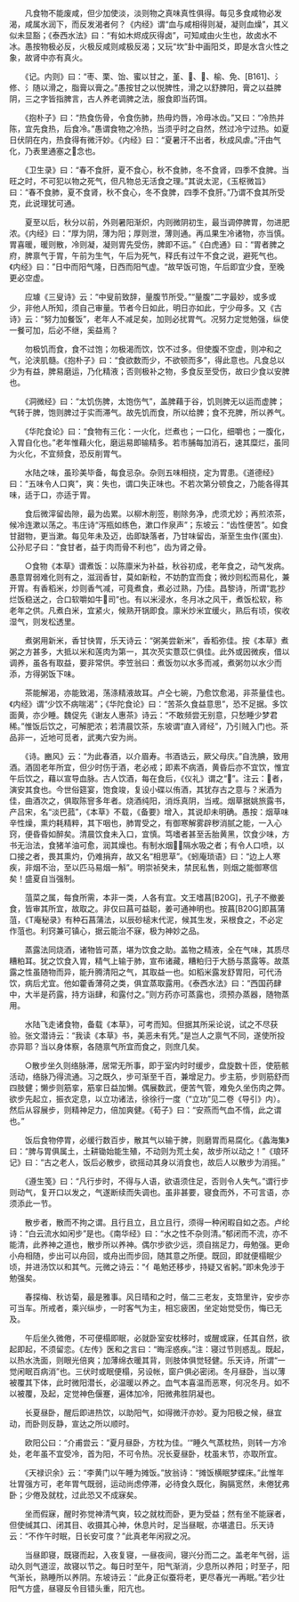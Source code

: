 <!-- { "loadSidebar": true } -->
　　凡食物不能废咸，但少加使淡，淡则物之真味真性俱得。每见多食咸物必发渴，咸属水润下，而反发渴者何？《内经》谓“血与咸相得则凝，凝则血燥”，其义似未显豁；《泰西水法》曰：“有如木烬成灰得卤”，可知咸由火生也，故卤水不冰。愚按物极必反，火极反咸则咸极反渴；又玩“坎”卦中画阳爻，即是水含火性之象，故肾中亦有真火。

　　《记。内则》曰：“枣、栗、饴、蜜以甘之，堇、、、榆、免、[B161]、氵修、氵随以滑之，脂膏以膏之。”愚按甘之以悦脾性，滑之以舒脾阳，膏之以益脾阴，三之字皆指脾言，古人养老调脾之法，服食即当药饵。

　　《抱朴子》曰：“热食伤骨，令食伤肺，热毋灼唇，冷毋冰齿。”又曰：“冷热并陈，宜先食热，后食冷。”愚谓食物之冷热，当须乎时之自然，然过冷宁过热。如夏日伏阴在内，热食得有微汗妙。《内经》曰：“夏暑汗不出者，秋成风虐。”汗由气化，乃表里通塞之念也。

　　《卫生录》曰：“春不食肝，夏不食心，秋不食肺，冬不食肾，四季不食脾。当旺之时，不可犯以物之死气，但凡物总无活食之理。”其说太泥，《玉枢微旨》曰：“春不食肺，夏不食肾，秋不食心，冬不食脾，四季不食肝。”乃谓不食其所受克，此说理犹可通。

　　夏至以后，秋分以前，外则暑阳渐炽，内则微阴初生，最当调停脾胃，勿进肥浓。《内经》曰：“厚为阴，薄为阳；厚则泄，薄则通。再瓜果生冷诸物，亦当慎。胃喜暖，暖则散，冷则凝，凝则胃先受伤，脾即不运。”《白虎通》曰：“胃者脾之府，脾禀气于胃，午前为生气，午后为死气，释氏有过午不食之说，避死气也。《内经》曰：”日中而阳气隆，日西而阳气虚。“故早饭可饱，午后即宜少食，至晚更必空虚。

　　应璩《三叟诗》云：“中叟前致辞，量腹节所受。”“量腹”二字最妙，或多或少，非他人所知，须自己审量。节者今日如此，明日亦如此，宁少毋多。又《古诗》云：“努力加餐饭”，老年人不减足矣，加则必扰胃气。况努力定觉勉强，纵使一餐可加，后必不继，奚益焉？

　　勿极饥而食，食不过饱；勿极渴而饮，饮不过多。但使腹不空虚，则冲和之气，沦浃肌髓。《抱朴子》曰：“食欲数而少，不欲顿而多”，得此意也。凡食总以少为有益，脾易磨运，乃化精液；否则极补之物，多食反至受伤，故曰少食以安脾也。

　　《洞微经》曰：“太饥伤脾，太饱伤气”，盖脾藉于谷，饥则脾无以运而虚脾；气转于脾，饱则脾过于实而滞气。故先饥而食，所以给脾；食不充脾，所以养气。

　　《华陀食论》曰：“食物有三化：一火化，烂煮也；一口化，细嚼也；一腹化，入胃自化也。”老年惟藉火化，磨运易即输精多。若市脯每加消石，速其糜烂，虽同为火化，不宜频食，恐反削胃气。

　　水陆之味，虽珍美毕备，每食忌杂。杂则五味相挠，定为胃患。《道德经》曰：“五味令人口爽”，爽：失也，谓口失正味也。不若次第分顿食之，乃能各得其味，适于口，亦适于胃。

　　食后微滓留齿隙，最为齿累。以柳木削签，剔除务净，虎须尤妙；再煎浓茶，候冷连漱以荡之。韦庄诗“泻瓶如练色，漱口作泉声”；东坡云：“齿性便苦”。如食甘甜物，更当漱。每见年未及迈，齿即缺落者，乃甘味留齿，渐至生虫作{匿虫}.公孙尼子曰：“食甘者，益于肉而骨不利也”，齿为肾之骨。

　　○食物《本草》谓煮饭：以陈廪米为补益，秋谷初成，老年食之，动气发病。愚意胃弱难化则有之，滋润香甘，莫如新粒，不妨酌宜而食；微炒则松而易化，兼开胃。有香稻米，炒则香气减，可竟煮食，煮必过熟，乃佳。昌黎诗，所谓“匙抄烂饭稳送之，合口软嚼如牛司”也。有以米浸水，冬月冰之风干，煮饭松软，称老年之供。凡煮白米，宜紧火，候熟开锅即食。廪米炒米宜缓火，熟后有顷，俟收湿气，则发松透里。

　　煮粥用新米，香甘快胃，乐天诗云：“粥美尝新米”，香稻弥佳。按《本草》煮粥之方甚多，大抵以米和莲肉为第一，其次芡实薏苡仁俱佳。此外或因微疾，借以调养，虽各有取益，要非常供。李笠翁曰：煮饭勿以水多而减，煮粥勿以水少而添，方得粥饭下味。

　　茶能解渴，亦能致渴，荡涤精液故耳。卢仝七碗，乃愈饮愈渴，非茶量佳也。《内经》谓“少饮不病喘渴”；《华陀食论》曰：“苦茶久食益意思”，恐不足据。多饮面黄，亦少睡。魏促先《谢友人惠茶》诗云：“不敢频尝无别意，只愁睡少梦君稀。”惟饭后饮之，可解肥浓；若清晨饮茶，东坡谓“直入肾经”，乃引贼入门也。茶品非一，近地可觅者，武夷六安为尚。

　　《诗。豳风》云：“为此春酒，以介眉寿。书酒诰云，厥父母庆。”自洗腆，致用酒。酒固老年所宜，但少时伤于酒，老必戒；即素不病酒，黄昏后亦不宜饮，惟宜午后饮之，藉以宣导血脉。古人饮酒，每在食后，《仪礼》谓之“”。注云：者，演安其食也。今世俗筵宴，饱食竣，复设小碟以侑酒，其犹存古之意与？米酒为佳，曲酒次之，俱取陈窨多年者。烧酒纯阳，消烁真阴，当戒。烟草据姚旅露书，产吕宋，名“淡巴菰”，《本草》不载，《备要》增入，其说却未明确。愚按：烟草味辛性燥，熏灼耗精粹，其下咽也，肺胃受之，有御寒解雾辟秽消腻之能，一入心窍，便昏昏如醉矣。清晨饮食未入口，宜慎。笃嗜者甚至舌胎黄黑，饮食少味，方书无治法，食猪羊油可愈，润其燥也。有制水烟，隔水吸之者；有令人口喷，以口接之者，畏其熏灼，仍难捐弃，故又名“相思草”。《蚓庵琐语》曰：“边上人寒疾，非烟不治，至以匹马易烟一斛”。明崇祯癸未，禁民私售，则烟之能御寒信矣！盛夏自当强制。

　　菹菜之属，每食所需，本非一类，人各有宜。文王嗜菖[B20G]，孔子不撤姜食，皆审其所宜，故取之。非仅曰菖可益聪，姜可通神明也。按菖[B20G]即菖蒲菹，《Т庵秘录》有种石菖蒲法，以辰砂槌末代泥，候其生发，采根食之，不必定作菹也。利窍兼可镇心，据云能治不寐，极为神妙之品。

　　蒸露法同烧酒，诸物皆可蒸，堪为饮食之助。盖物之精液，全在气味，其质尽糟粕耳。犹之饮食入胃，精气上输于肺，宣布诸藏，糟粕归于大肠与蒸露等。故蒸露之性虽随物而异，能升腾清阳之气，其取益一也。如稻米露发舒胃阳，可代汤饮，病后尤宜。他如藿香薄荷之类，俱宜蒸取露用。《泰西水法》曰：“西国药肆中，大半是药露，持方诣肆，和露付之。”则方药亦可蒸露也，须预办蒸器，随物蒸用。

　　水陆飞走诸食物，备载《本草》，可考而知。但据其所采论说，试之不尽获验。张文潜诗云：“我读《本草》书，美恶未有凭。”是岂人之禀气不同，遂使所投亦异耶？当以身体察，各随禀气所宜而食之，则庶几矣。

　　○散步坐久则络脉滞，居常无所事，即于室内时时缓步，盘旋数十匝，使筋骸活动，络脉乃得流通。习之既久，步可渐至千百，兼增足力。步主筋，步则筋舒而四肢健；懒步则筋挛，筋挛日益加懒。偶展数武，便苦气管，难免久坐伤肉之弊。欲步先起立，振衣定息，以立功诸法，徐徐行一度（“立功”见二卷《导引》内）。然后从容展步，则精神足力，倍加爽健。《荀子》曰：“安燕而气血不惰，此之谓也。”

　　饭后食物停胃，必缓行数百步，散其气以输于脾，则磨胃而易腐化。《蠡海集》曰：“脾与胃俱属土，土耕锄始能生殖，不动则为荒土矣，故步所以动之！”《琅环记》曰：“古之老人，饭后必散步，欲摇动其身以消食也，故后人以散步为消摇。”

　　《遵生笺》曰：“凡行步时，不得与人语，欲语须住足，否则令人失气。”谓行步则动气，复开口以发之，气遂断续而失调也。虽非甚要，寝食而外，不可言语，亦须添此一节。

　　散步者，散而不拘之谓。且行且立，且立且行，须得一种闲暇自如之态。卢纶诗：“白云流水如闲步”是也。《南华经》曰：“水之性不杂则清。”郁闭而不流，亦不能清，此养神之道也，散步所以养神。偶尔步欲少远，须自揣足力，毋勉强。更命小舟相随，步出可以舟回，或舟出而步回，随其意之所便。既回，即就便榻眠少顷，并进汤饮以和其气。元微之诗云：“亻黾勉还移步，持疑又省躬。”即未免涉于勉强矣。

　　春探梅、秋访菊，最是雅事。风日晴和之时，偕二三老友，支筇里许，安步亦可当车。所戒者，乘兴纵步，一时客气为主，相忘疲困，坐定始觉受伤，悔已无及。

　　午后坐久微倦，不可便榻即眠，必就卧室安枕移时，或醒或寐，任其自然，欲起即起，不须留恋。《左传》医和之言曰：“晦淫惑疾。”注：寝过节则惑乱。既起，以热水洗面，则眼光倍爽；加薄绵衣暖其背，则肢体俱觉轻健。乐天诗，所谓“一觉闲眠百病消”也。三伏时或眠便榻，另设帐，窗户俱必密闭。冬月昼卧，当以薄被覆其下体，此时微阳潜长，必温暖以养之。血气本喜温而恶寒，何况冬月。如不以被覆，及起，定觉神色偃蹇，遍体加冷，阳微弗胜阴凝也。

　　长夏昼卧，醒后即进热饮，以助阳气，如得微汗亦妙。夏为阳极之候，昼宜动，而卧则反静，宣达之所以顺时。

　　欧阳公曰：“介甫尝云：”夏月昼卧，方枕为佳。‘“睡久气蒸枕热，则转一方冷处，老年虽不宜受冷，首为阳，不可令热。况长夏昼卧，枕虽末节，亦取所宜。

　　《天禄识余》云：“李黄门以午睡为摊饭。”放翁诗：“摊饭横眠梦蝶床。”此惟年壮胃强方可，老年胃气既弱，运动尚虑停滞，必待食久既化，胸膈宽然，未倦犹弗卧；少倦及就枕，过此恐又不成寐矣。

　　坐而假寐，醒时弥觉神清气爽，较之就枕而卧，更为受益；然有坐不能寐者，但使缄其口、闭其目、收摄其心神，休息片时，足当昼眠，亦堪遣日。乐天诗云：“不作午时眠，日长安可度？”此真老年闲寂之况。

　　当昼即寝，既寝而起，入夜复寝，一昼夜间，寝兴分而二之。盖老年气弱，运动久则气道涩，故寝以节之。每日时至午，阳气渐消，少息所以养阳；时至子，阳气渐长，熟睡所以养阴。东坡诗云：“此身正似蚕将老，更尽春光一再眠。”若少壮阳气方盛，昼寝反令目错头重，阳亢也。

